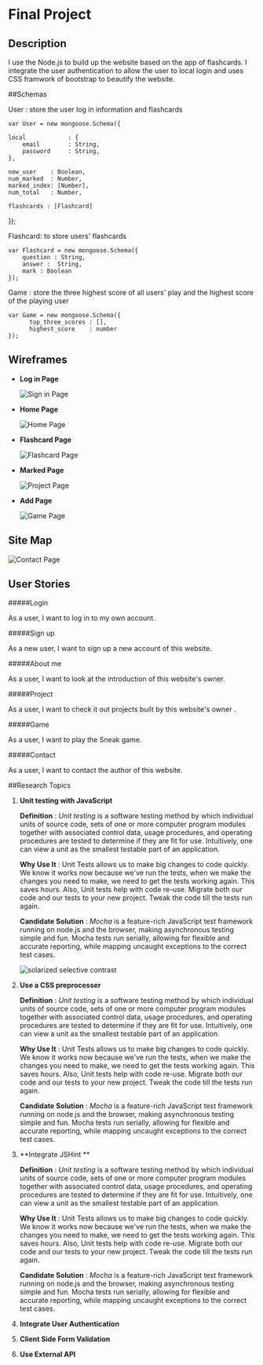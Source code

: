 Final Project
=========

## Description

I use the Node.js to build up the website based on the app of flashcards. I integrate the user authentication to allow the user to local login and uses CSS framwork of bootstrap to beautify the website.

##Schemas

User : store the user log in information and flashcards 

    var User = new mongoose.Schema({
    
    local            : {
        email        : String,
        password     : String,
    },
      
	new_user    : Boolean,
	num_marked  : Number,
	marked_index: [Number],
	num_total   : Number, 
    
    flashcards : [Flashcard]
});

    
Flashcard: to store users' flashcards
    
	var Flashcard = new mongoose.Schema({
		question : String,
		answer :  String,
		mark : Boolean
	});
  
  Game : store the three highest score of all users' play and the highest score of the playing user		
 
    var Game = new mongoose.Schema({
	      top_three_scores : [],
	      highest_score    : number
    });

## Wireframes

*   **Log in Page** 
  
    ![Sign in Page](https://github.com/nyu-csci-ua-0480-002-fall-2014/zx283-final-project/blob/master/documentation/login_page.png)

*   **Home Page** 
  
    ![Home Page](https://github.com/nyu-csci-ua-0480-002-fall-2014/zx283-final-project/blob/master/documentation/home_page.png)

*   **Flashcard Page** 
  
    ![Flashcard Page](https://github.com/nyu-csci-ua-0480-002-fall-2014/zx283-final-project/blob/master/documentation/flashcard_page.png)

*   **Marked Page** 
  
    ![Project Page](https://github.com/nyu-csci-ua-0480-002-fall-2014/zx283-final-project/blob/master/documentation/marked_page.png)

*   **Add Page** 
  
    ![Game Page](https://github.com/nyu-csci-ua-0480-002-fall-2014/zx283-final-project/blob/master/documentation/add_page.png)

## Site Map

 ![Contact Page](https://github.com/nyu-csci-ua-0480-002-fall-2014/zx283-final-project/blob/master/documentation/sitemap.png)


## User Stories

#####Login

  As a user, I want to log in to my own account.

#####Sign up

  As a new user, I want to sign up a new account of this website.
  
#####About me
  
  As a user, I want to look at the introduction of this website's owner.

#####Project
  
  As a user, I want to check it out projects built by this website's owner .

#####Game
  
  As a user, I want to play the Sneak game.

#####Contact
  
  As a user, I want to contact the author of this website.

##Research Topics

1. **Unit testing with JavaScript**

    **Definition** : *Unit testing* is a software testing method by which individual units of source code, sets of one or more computer program modules together with associated control data, usage procedures, and operating procedures are tested to determine if they are fit for use. Intuitively, one can view a unit as the smallest testable part of an application. 
    
    **Why Use It** : Unit Tests allows us to make big changes to code quickly. We know it works now because we've run the tests, when we make the changes you need to make, we need to get the tests working again. This saves hours. Also, Unit tests help with code re-use. Migrate both our code and our tests to your new project. Tweak the code till the tests run again.
    
    **Candidate Solution** : *Mocha* is a feature-rich JavaScript test framework running on node.js and the browser, making asynchronous testing simple and fun. Mocha tests run serially, allowing for flexible and accurate reporting, while mapping uncaught exceptions to the correct test cases.

    ![solarized selective contrast](https://github.com/altercation/solarized/raw/master/img/solarized-selcon.png)
    
2. **Use a CSS preprocesser**
	
   **Definition** : *Unit testing* is a software testing method by which individual units of source code, sets of one or more computer program modules together with associated control data, usage procedures, and operating procedures are tested to determine if they are fit for use. Intuitively, one can view a unit as the smallest testable part of an application. 
    
    **Why Use It** : Unit Tests allows us to make big changes to code quickly. We know it works now because we've run the tests, when we make the changes you need to make, we need to get the tests working again. This saves hours. Also, Unit tests help with code re-use. Migrate both our code and our tests to your new project. Tweak the code till the tests run again.
    
    **Candidate Solution** : *Mocha* is a feature-rich JavaScript test framework running on node.js and the browser, making asynchronous testing simple and fun. Mocha tests run serially, allowing for flexible and accurate reporting, while mapping uncaught exceptions to the correct test cases.

3. **Integrate JSHint **

   **Definition** : *Unit testing* is a software testing method by which individual units of source code, sets of one or more computer program modules together with associated control data, usage procedures, and operating procedures are tested to determine if they are fit for use. Intuitively, one can view a unit as the smallest testable part of an application. 
    
    **Why Use It** : Unit Tests allows us to make big changes to code quickly. We know it works now because we've run the tests, when we make the changes you need to make, we need to get the tests working again. This saves hours. Also, Unit tests help with code re-use. Migrate both our code and our tests to your new project. Tweak the code till the tests run again.
    
    **Candidate Solution** : *Mocha* is a feature-rich JavaScript test framework running on node.js and the browser, making asynchronous testing simple and fun. Mocha tests run serially, allowing for flexible and accurate reporting, while mapping uncaught exceptions to the correct test cases.
    
4. **Integrate User Authentication**
5. **Client Side Form Validation** 
6. **Use External API** 

